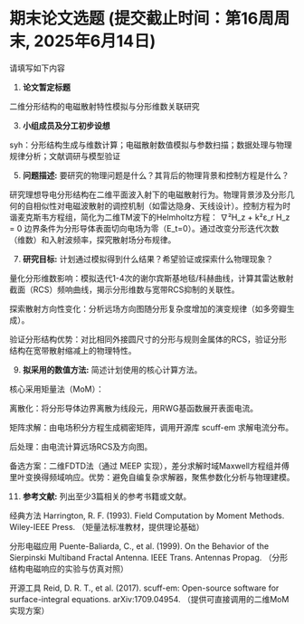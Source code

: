 # 期末论文选题 (提交截止时间：第16周周末, 2025年6月14日)

请填写如下内容

1. **论文暂定标题**
   
二维分形结构的电磁散射特性模拟与分形维数关联研究

3. **小组成员及分工初步设想**
   
syh：分形结构生成与维数计算；电磁散射数值模拟与参数扫描；数据处理与物理规律分析；文献调研与模型验证

5. **问题描述:** 要研究的物理问题是什么？其背后的物理背景和控制方程是什么？
   
研究理想导电分形结构在二维平面波入射下的电磁散射行为。物理背景涉及分形几何的自相似性对电磁波散射的调控机制（如雷达隐身、天线设计）。控制方程为时谐麦克斯韦方程组，简化为二维TM波下的Helmholtz方程：
∇²H_z + k²ε_r H_z = 0
边界条件为分形导体表面切向电场为零（E_t=0）。通过改变分形迭代次数（维数）和入射波频率，探究散射场分布规律。

7. **研究目标:** 计划通过模拟得到什么结果？希望验证或探索什么物理现象？
   
量化分形维数影响：模拟迭代1-4次的谢尔宾斯基地毯/科赫曲线，计算其雷达散射截面（RCS）频响曲线，揭示分形维数与宽带RCS抑制的关联性。

探索散射方向性变化：分析远场方向图随分形复杂度增加的演变规律（如多旁瓣生成）。

验证分形结构优势：对比相同外接圆尺寸的分形与规则金属体的RCS，验证分形结构在宽带散射缩减上的物理特性。

9. **拟采用的数值方法:** 简述计划使用的核心计算方法。
    
核心采用矩量法（MoM）：

离散化：将分形导体边界离散为线段元，用RWG基函数展开表面电流。

矩阵求解：由电场积分方程生成稠密矩阵，调用开源库 scuff-em 求解电流分布。

后处理：由电流计算远场RCS及方向图。

备选方案：二维FDTD法（通过 MEEP 实现），差分求解时域Maxwell方程组并傅里叶变换得频域响应。优势：避免自编复杂求解器，聚焦参数化分析与物理建模。

11. **参考文献:** 列出至少3篇相关的参考书籍或文献。

    
经典方法
Harrington, R. F. (1993). Field Computation by Moment Methods. Wiley-IEEE Press.
（矩量法标准教材，提供理论基础）

分形电磁应用
Puente-Baliarda, C., et al. (1999). On the Behavior of the Sierpinski Multiband Fractal Antenna. IEEE Trans. Antennas Propag.
（分形结构电磁响应的实验与仿真对照）

开源工具
Reid, D. R. T., et al. (2017). scuff-em: Open-source software for surface-integral equations. arXiv:1709.04954.
（提供可直接调用的二维MoM实现方案）
